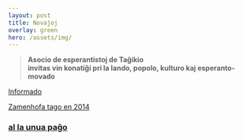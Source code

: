 ```yaml
---
layout: post
title: Novaĵoj
overlay: green
hero: /assets/img/
---
```


> **Asocio de esperantistoj de Taĝikio  
> invitas vin konatiĝi pri la lando, popolo, kulturo kaj
> esperanto-movado**


[Informado](/informado/teksto.htm)

[Zamenhofa tago en 2014](/zamtago2014/zamteksto.htm)

### [al la unua paĝo](index.htm)

